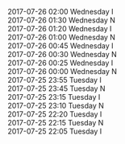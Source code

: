 2017-07-26 02:00 Wednesday  I  
2017-07-26 01:30 Wednesday  N  
2017-07-26 01:20 Wednesday  I  
2017-07-26 01:00 Wednesday  N  
2017-07-26 00:45 Wednesday  I  
2017-07-26 00:30 Wednesday  N  
2017-07-26 00:25 Wednesday  I  
2017-07-26 00:00 Wednesday  N  
2017-07-25 23:55 Tuesday  I  
2017-07-25 23:45 Tuesday  N  
2017-07-25 23:15 Tuesday  I  
2017-07-25 23:10 Tuesday  N  
2017-07-25 22:20 Tuesday  I  
2017-07-25 22:15 Tuesday  N  
2017-07-25 22:05 Tuesday  I  
